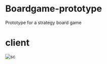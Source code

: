# Boardgame-prototype
Prototype for a strategy board game

# client
![sc](https://user-images.githubusercontent.com/34784356/101243086-264e4e00-3741-11eb-98c8-eab0935d0b22.png)
